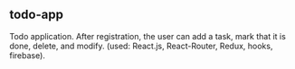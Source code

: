## todo-app

Todo application. After registration, the user can add a task, mark that it is done, delete, and modify. (used: React.js, React-Router, Redux, hooks, firebase).


